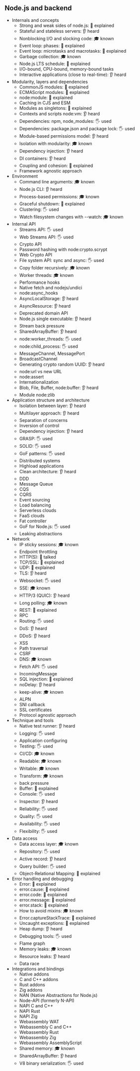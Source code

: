 ## Node.js and backend

- Internals and concepts
  - Strong and weak sides of node.js: 🙋 explained
  - Stateful and stateless servers: 👂 heard
  - Nonblocking I/O and slocking code: 🎓 known
  - Event loop: phases: 🙋 explained
  - Event loop: microtasks and macrotasks: 🙋 explained
  - Garbage collection: 🎓 known
  - Node.js LTS schedule: 🙋 explained
  - I/O-bound, CPU-bound, memory-bound tasks
  - Interactive applications (close to real-time): 👂 heard
- Modularity, layers and dependencies
  - CommonJS modules: 🙋 explained
  - ECMAScript modules: 🙋 explained
  - node:module\: 🙋 explained
  - Caching in CJS and ESM
  - Modules as singletons: 🙋 explained
  - Contexts and scripts node:vm\: 👂 heard
  - Dependencies: npm, node_modules: 🖐️ used
  - Dependencies: package.json and package lock: 🖐️ used
  - Module-based permissions model: 👂 heard
  - Isolation with modularity: 🎓 known
  - Dependency injection: 👂 heard
  - DI containers: 👂 heard
  - Coupling and cohesion: 🙋 explained
  - Framework agnostic approach
- Environment
  - Command line arguments: 🎓 known
  - Node.js CLI: 👂 heard
  - Process-based permissions: 🎓 known
  - Graceful shutdown: 🙋 explained
  - Clustering: 🖐️ used
  - Watch filesystem changes with --watch: 🎓 known
- Internal API
  - Streams API: 🖐️ used
  - Web Streams API: 🖐️ used
  - Crypto API
  - Password hashing with node:crypto.scrypt
  - Web Crypto API
  - File system API: sync and async: 🖐️ used
  - Copy folder recursively: 🎓 known
  - Worker threads: 🎓 known
  - Performance hooks
  - Native fetch and nodejs/undici
  - node:async_hooks
  - AsyncLocalStorage: 👂 heard
  - AsyncResource: 👂 heard
  - Deprecated domain API
  - Node.js single executable: 👂 heard
  - Stream back pressure
  - SharedArrayBuffer: 👂 heard
  - node:worker_threads\: 🖐️ used
  - node:child_process\: 🖐️ used
  - MessageChannel, MessagePort
  - BroadcastChannel
  - Generating crypto random UUID: 👂 heard
  - node:url vs new URL
  - node:assert
  - Internationalization
  - Blob, File, Buffer, node:buffer\: 👂 heard
  - Module node:zlib
- Application structure and architecture
  - Isolation between layer: 👂 heard
  - Multilayer approach: 👂 heard
  - Separation of concerns
  - Inversion of control
  - Dependency injection: 👂 heard
  - GRASP: 🖐️ used
  - SOLID: 🖐️ used
  - GoF patterns: 🖐️ used
  - Distributed systems
  - Highload applications
  - Clean architecture: 👂 heard
  - DDD
  - Message Queue
  - CQS
  - CQRS
  - Event sourcing
  - Load balancing
  - Serverless clouds
  - FaaS clouds
  - Fat controller
  - GoF for Node.js: 🖐️ used
  - Leaking abstractions
- Network
  - IP sticky sessions: 🎓 known
  - Endpoint throttling
  - HTTP(S): 📢 talked
  - TCP/SSL: 🙋 explained
  - UDP: 🙋 explained
  - TLS: 👂 heard
  - Websocket: 🖐️ used
  - SSE: 🎓 known
  - HTTP/3 (QUIC): 👂 heard
  - Long polling: 🎓 known
  - REST: 🙋 explained
  - RPC
  - Routing: 🖐️ used
  - DoS: 👂 heard
  - DDoS: 👂 heard
  - XSS
  - Path traversal
  - CSRF
  - DNS: 🎓 known
  - Fetch API: 🖐️ used
  - IncomingMessage
  - SQL injection: 🙋 explained
  - noDelay: 👂 heard
  - keep-alive: 🎓 known
  - ALPN
  - SNI callback
  - SSL certificates
  - Protocol agnostic approach
- Technique and tools
  - Native test runner: 👂 heard
  - Logging: 🖐️ used
  - Application configuring
  - Testing: 🖐️ used
  - CI/CD: 🎓 known
  - Readable: 🎓 known
  - Writable: 🎓 known
  - Transform: 🎓 known
  - back pressure
  - Buffer: 🙋 explained
  - Console: 🖐️ used
  - Inspector: 👂 heard
  - Reliability: 🖐️ used
  - Quality: 🖐️ used
  - Availability: 🖐️ used
  - Flexibility: 🖐️ used
- Data access
  - Data access layer: 🎓 known
  - Repository: 🖐️ used
  - Active record: 👂 heard
  - Query builder: 🖐️ used
  - Object-Relational Mapping: 🙋 explained
- Error handling and debugging
  - Error: 🙋 explained
  - error.cause: 🙋 explained
  - error.code: 🙋 explained
  - error.message: 🙋 explained
  - error.stack: 🙋 explained
  - How to avoid mixins: 🎓 known
  - Error.captureStackTrace: 🙋 explained
  - Uncaught exceptions: 🙋 explained
  - Heap dump: 👂 heard
  - Debugging tools: 🖐️ used
  - Flame graph
  - Memory leaks: 🎓 known
  - Resource leaks: 👂 heard
  - Data race
- Integrations and bindings
  - Native addons
  - C and C++ addons
  - Rust addons
  - Zig addons
  - NAN (Native Abstractions for Node.js)
  - Node-API (formerly N-API)
  - NAPI C and C++
  - NAPI Rust
  - NAPI Zig
  - Webassembly WAT
  - Webassembly C and C++
  - Webassembly Rust
  - Webassembly Zig
  - Webassembly AssemblyScript
  - Shared memory: 🎓 known
  - SharedArrayBuffer: 👂 heard
  - V8 binary serialization: 🖐️ used
